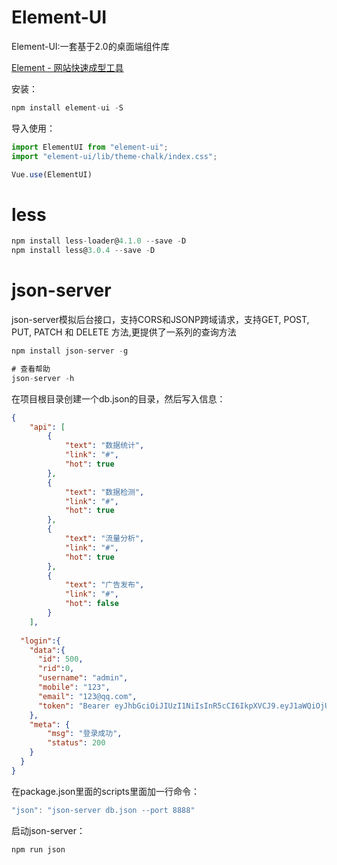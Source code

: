 # Element-UI

Element-UI:一套基于2.0的桌面端组件库

[Element - 网站快速成型工具](https://element.eleme.cn/#/zh-CN)

安装：

```js
npm install element-ui -S
```

导入使用：

```js
import ElementUI from "element-ui";
import "element-ui/lib/theme-chalk/index.css";
```

```js
Vue.use(ElementUI)
```

# less

```js
npm install less-loader@4.1.0 --save -D
npm install less@3.0.4 --save -D
```

# json-server

json-server模拟后台接口，支持CORS和JSONP跨域请求，支持GET, POST, PUT, PATCH 和 DELETE 方法,更提供了一系列的查询方法

```js
npm install json-server -g
```

```js
# 查看帮助
json-server -h
```

在项目根目录创建一个db.json的目录，然后写入信息：

```json
{
	"api": [
		{
			"text": "数据统计",
			"link": "#",
			"hot": true
		},
		{
			"text": "数据检测",
			"link": "#",
			"hot": true
		},
		{
			"text": "流量分析",
			"link": "#",
			"hot": true
		},
		{
			"text": "广告发布",
			"link": "#",
			"hot": false
		}
	],
  
  "login":{
    "data":{
      "id": 500,
      "rid":0,
      "username": "admin",
      "mobile": "123",
      "email": "123@qq.com",
      "token": "Bearer eyJhbGciOiJIUzI1NiIsInR5cCI6IkpXVCJ9.eyJ1aWQiOjUwMCwicmlkIjowLCJpYXQiOjE1MTI1NDQyOTksImV4cCI6MTUxMjYzMDY5OX0.eGrsrvwHm-tPsO9r_pxHIQ5i5L1kX9RX444uwnRGaIM"
    },
    "meta": {
        "msg": "登录成功",
        "status": 200
    }
  }
}
```

在package.json里面的scripts里面加一行命令：

```js
"json": "json-server db.json --port 8888"
```

启动json-server：

```js
npm run json
```

